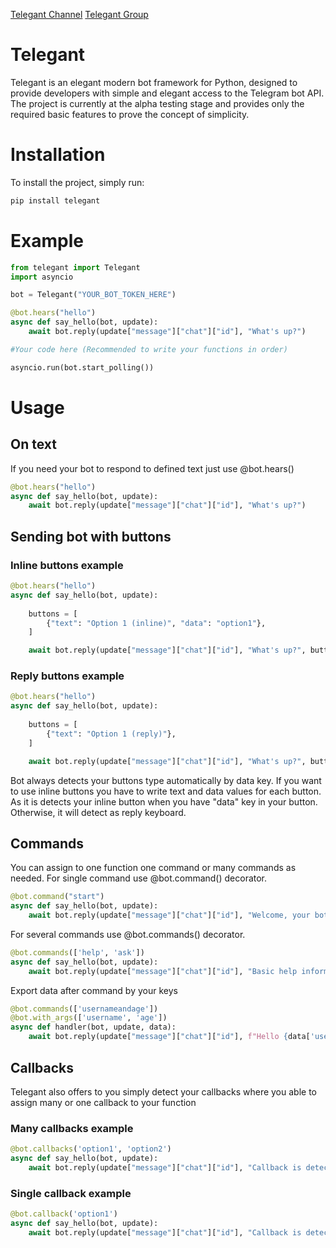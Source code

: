 [Telegant Channel](https://t.me/telegant_official)
[Telegant Group](https://t.me/telegant_group)

# Telegant 
Telegant is an elegant modern bot framework for Python, designed to provide developers with simple and elegant access to the Telegram bot API.
The project is currently at the alpha testing stage and provides only the required basic features to prove the concept of simplicity.



# Installation 
To install the project, simply run:

```python 
pip install telegant
```

# Example 

```python
from telegant import Telegant
import asyncio

bot = Telegant("YOUR_BOT_TOKEN_HERE")

@bot.hears("hello")
async def say_hello(bot, update): 
    await bot.reply(update["message"]["chat"]["id"], "What's up?") 

#Your code here (Recommended to write your functions in order)

asyncio.run(bot.start_polling())
```

# Usage 

## On text 

If you need your bot to respond to defined text just use @bot.hears()

```python 
@bot.hears("hello")
async def say_hello(bot, update): 
    await bot.reply(update["message"]["chat"]["id"], "What's up?") 
```

## Sending bot with buttons

### Inline buttons example
```python 
@bot.hears("hello")
async def say_hello(bot, update): 
 
    buttons = [
        {"text": "Option 1 (inline)", "data": "option1"},  
    ]

    await bot.reply(update["message"]["chat"]["id"], "What's up?", buttons) 
```

### Reply buttons example

```python 
@bot.hears("hello")
async def say_hello(bot, update): 
 
    buttons = [
        {"text": "Option 1 (reply)"},  
    ]

    await bot.reply(update["message"]["chat"]["id"], "What's up?", buttons) 
```

Bot always detects your buttons type automatically by data key. 
If you want to use inline buttons you have to write text and data values for each button.
As it is detects your inline button when you have "data" key in your button.
Otherwise, it will detect as reply keyboard.

## Commands

You can assign to one function one command or many commands as needed.
For single command use @bot.command() decorator.

```python 
@bot.command("start")
async def say_hello(bot, update):  
    await bot.reply(update["message"]["chat"]["id"], "Welcome, your bot works perfectly.", buttons) 
```
For several commands use @bot.commands() decorator.

```python 
@bot.commands(['help', 'ask'])
async def say_hello(bot, update):  
    await bot.reply(update["message"]["chat"]["id"], "Basic help information.", buttons) 
```

Export data after command by your keys

```python 
@bot.commands(['usernameandage'])
@bot.with_args(['username', 'age'])
async def handler(bot, update, data): 
    await bot.reply(update["message"]["chat"]["id"], f"Hello {data['username']}, you are {data['age']} years old.")
```

## Callbacks
Telegant also offers to you simply detect your callbacks where you able to assign many or one callback to your function

### Many callbacks example 

```python 
@bot.callbacks('option1', 'option2')
async def say_hello(bot, update):  
    await bot.reply(update["message"]["chat"]["id"], "Callback is detected", buttons) 
```

### Single callback example

```python 
@bot.callback('option1')
async def say_hello(bot, update):  
    await bot.reply(update["message"]["chat"]["id"], "Callback is detected", buttons) 
```
